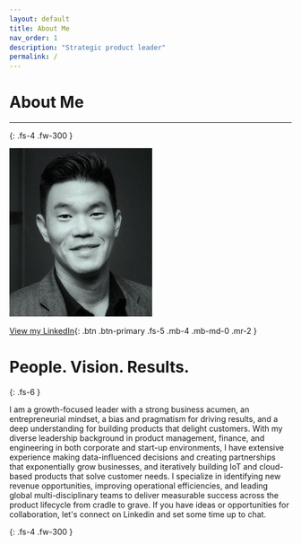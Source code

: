 ```yaml
---
layout: default
title: About Me
nav_order: 1
description: "Strategic product leader"
permalink: /
---
```



# About Me

---
{: .fs-4 .fw-300 }

![](/assets/images/bio-photo-2.jpg)

[View my LinkedIn](https://linkedin.com/in/shaneouchi){: .btn .btn-primary .fs-5 .mb-4 .mb-md-0 .mr-2 }

# People. Vision. Results.
{: .fs-6 }

I am a growth-focused leader with a strong business acumen, an entrepreneurial mindset, a bias and pragmatism for driving results, and a deep understanding for building products that delight customers. With my diverse leadership background in product management, finance, and engineering in both corporate and start-up environments, I have extensive experience making data-influenced decisions and creating partnerships that exponentially grow businesses, and iteratively building IoT and cloud-based products that solve customer needs. I specialize in identifying new revenue opportunities, improving operational efficiencies, and leading global multi-disciplinary teams to deliver measurable success across the product lifecycle from cradle to grave. If you have ideas or opportunities for collaboration, let's connect on Linkedin and set some time up to chat.

{: .fs-4 .fw-300 }

